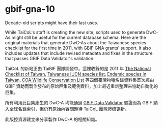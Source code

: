 # gbif-gna-10
Decade-old scripts ~~might~~ have their last uses.

While TaiCoL's staff is creating the new site, scripts used to generate DwC-As might still be useful for the current database schema. Here are the original materials that generate DwC-As about the Taiwanese species checklist for the first time in 2011, with GBIF GNA grants' support. It also includes updates that include revised metadata and fixes in the structure that passes GBIF Data Validator's validation.

TaiCoL 的新站正由 TaiBIF 團隊開發中。這裡收錄的是 2011 年 [The National Checklist of Taiwan](https://ipt.taibif.tw/resource?r=taibnet_com_all), [Taiwanese IUCN species list](https://ipt.taibif.tw/resource?r=taibnet_iucn), [Endemic species in Taiwan](https://ipt.taibif.tw/resource?r=taibnet_endemic), [COA Wildlife Conservation List](https://ipt.taibif.tw/resource?r=taibnet_coa_wildlife_consev) 等四個臺灣物種名錄資料集首次經由 GBIF 資助而製作發布的原始巨集及範例資料，加上最近重新整理來協助自動化的巨集。

所有利用此巨集產生的 DwC-A 均能通過 [GBIF Data Validator](https://www.gbif.org/tools/data-validator) 驗證而為 GBIF 納入全球名錄索引，但仍有原始內容問題待 TaiCoL 團隊爬梳更新。

此版控資源建立來分享製作 DwC-A 的相關知識。
